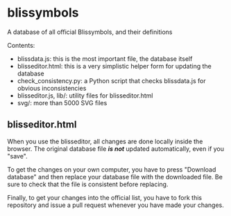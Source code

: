 blissymbols
===========

A database of all official Blissymbols, and their definitions

Contents:
- blissdata.js: this is the most important file, the database itself
- blisseditor.html: this is a very simplistic helper form for updating the database
- check_consistency.py: a Python script that checks blissdata.js for obvious inconsistencies
- blisseditor.js, lib/: utility files for blisseditor.html
- svg/: more than 5000 SVG files

blisseditor.html
-------------------

When you use the blisseditor, all changes are done locally inside the browser. 
The original database file ***is not*** updated automatically, even if you "save".

To get the changes on your own computer, you have to press "Download database" and 
then replace your database file with the downloaded file. 
Be sure to check that the file is consistent before replacing.

Finally, to get your changes into the official list, you have to fork this repository 
and issue a pull request whenever you have made your changes.

